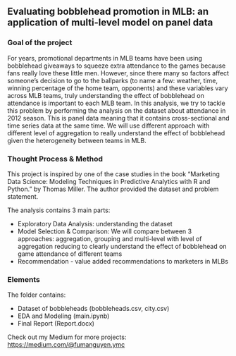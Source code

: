 Evaluating bobblehead promotion in MLB: an application of multi-level model on panel data
----------------

### Goal of the project

For years, promotional departments in MLB teams have been using bobblehead giveaways to squeeze extra attendance to the games because fans really love these little men. However, since there many so factors affect someone’s decision to go to the ballparks (to name a few: weather, time, winning percentage of the home team, opponents) and these variables vary across MLB teams, truly understanding the effect of bobblehead on attendance is important to each MLB team.
In this analysis, we try to tackle this problem by performing the analysis on the dataset about attendance in 2012 season. This is panel data meaning that it contains cross-sectional and time series data at the same time. We will use different approach with different level of aggregation to really understand the effect of bobblehead given the heterogeneity between teams in MLB.


### Thought Process & Method

This project is inspired by one of the case studies in the book “Marketing Data Science: Modeling Techniques in Predictive Analytics with R and Python.” by Thomas Miller. The author provided the dataset and problem statement. 

The analysis contains 3 main parts:
- Exploratory Data Analysis: understanding the dataset
- Model Selection & Comparison: We will compare between 3 approaches: aggregation, grouping and multi-level with level of aggregation reducing to clearly understand the effect of bobblehead on game attendance of different teams
- Recommendation - value added recommendations to marketers in MLBs

### Elements

The folder contains:
- Dataset of bobbleheads (bobbleheads.csv, city.csv)
- EDA and Modeling (main.ipynb)
- Final Report (Report.docx)

Check out my Medium for more projects:
https://medium.com/@fumanguyen.ymc

